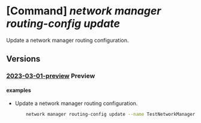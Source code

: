 # [Command] _network manager routing-config update_

Update a network manager routing configuration.

## Versions

### [2023-03-01-preview](/Resources/mgmt-plane/L3N1YnNjcmlwdGlvbnMve30vcmVzb3VyY2Vncm91cHMve30vcHJvdmlkZXJzL21pY3Jvc29mdC5uZXR3b3JrL25ldHdvcmttYW5hZ2Vycy97fS9yb3V0aW5nY29uZmlndXJhdGlvbnMve30=/2023-03-01-preview.xml) **Preview**

<!-- mgmt-plane /subscriptions/{}/resourcegroups/{}/providers/microsoft.network/networkmanagers/{}/routingconfigurations/{} 2023-03-01-preview -->

#### examples

- Update a network manager routing configuration.
    ```bash
        network manager routing-config update --name TestNetworkManagerConfig --manager-name TestNetworkManager --resource-group "rg1" --description "test"
    ```
